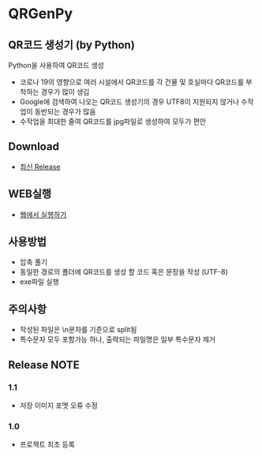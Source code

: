 # QRGenPy

## QR코드 생성기 (by Python)

Python을 사용하여 QR코드 생성

 - 코로나 19의 영향으로 여러 시설에서 QR코드를 각 건물 및 호실마다 QR코드를 부착하는 경우가 많이 생김
 - Google에 검색하여 나오는 QR코드 생성기의 경우 UTF8이 지원되지 않거나 수작업이 동반되는 경우가 많음
 - 수작업을 최대한 줄여 QR코드를 jpg파일로 생성하여 모두가 편안
 
## Download

 - [최신 Release](https://github.com/EleutheriusKim/QRGenPy/raw/master/release/1.0.0.zip)
 
## WEB실행

- [웹에서 실행하기](https://gitpod.io/#https://github.com/EleutheriusKim/QRGenPy)
 
## 사용방법

 - 압축 풀기
 - 동일한 경로의 폴더에 QR코드를 생성 할 코드 혹은 문장을 작성 (UTF-8)
 - exe파일 실행
 
## 주의사항

 - 작성된 파일은 \n문자를 기준으로 split됨
 - 특수문자 모두 포함가능 하나, 출력되는 파일명은 일부 특수문자 제거

## Release NOTE

### 1.1

- 저장 이미지 포멧 오류 수정

### 1.0

- 프로젝트 최초 등록